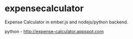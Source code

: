 expensecalculator
=================

Expense Calculator in ember.js and nodejs/python backend.

python - http://expense-calculator.appspot.com
